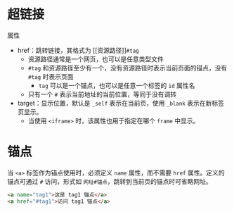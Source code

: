 
# 超链接

属性
- href：跳转链接，其格式为 [[资源路径]]`#tag`
	- 资源路径通常是一个网页，也可以是任意类型文件
	- `#tag` 和资源路径至少有一个，没有资源路径时表示当前页面的锚点，没有 `#tag` 时表示页面
		- `tag` 可以是一个锚点，也可以是任意一个标签的 `id` 属性名
	- 只有一个 `#` 表示当前地址的当前位置，等同于没有调转
- target：显示位置，默认是 `_self` 表示在当前页，使用 `_blank` 表示在新标签页显示。
	- 当使用 `<iframe>` 时，该属性也用于指定在哪个 `frame` 中显示。

# 锚点

当 `<a>` 标签作为锚点使用时，必须定义 `name` 属性，而不需要 `href` 属性。定义的锚点可通过 `#` 访问，形式如 `网址#锚点`，跳转到当前页的锚点时可省略网址。

```HTML
<a name="tag1">这是 tag1 锚点</a>
<a href="#tag1">访问 tag1 锚点</a>
```